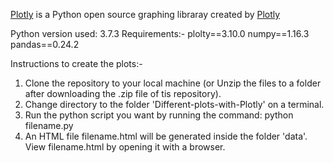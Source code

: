 [Plotly](https://plot.ly/python/) is a Python open source graphing libraray created by [Plotly](https://plot.ly/)

Python version used: 3.7.3
Requirements:-
  plolty==3.10.0
  numpy==1.16.3
  pandas==0.24.2

Instructions to create the plots:-
1. Clone the repository to your local machine (or Unzip the files to a folder after downloading the .zip file of tis repository).
2. Change directory to the folder 'Different-plots-with-Plotly' on a terminal.
3. Run the python script you want by running the command: python filename.py
4. An HTML file filename.html will be generated inside the folder 'data'. View filename.html by opening it with a browser.

